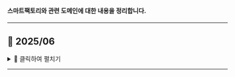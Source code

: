 #### 스마트팩토리와 관련 도메인에 대한 내용을 정리합니다.
---
## 📅 2025/06
<details>
<summary> 📂 클릭하여 펼치기 </summary>
<br>

2025.06.21. - [MCS](study/MCS.md)

2025.06.22. - [Transfer Automation](study/Transfer_Automation.md)

2025.06.24. - [AS/RS](study/ASRS.md)

2025.06.27. - [Digital Twin](study/DigitalTwin.md)

</details>

---
